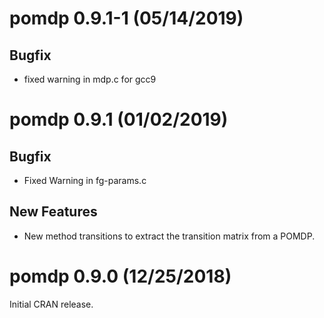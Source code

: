 # pomdp 0.9.1-1 (05/14/2019)

## Bugfix
* fixed warning in mdp.c for gcc9

# pomdp 0.9.1 (01/02/2019)

## Bugfix
* Fixed Warning in fg-params.c

## New Features
* New method transitions to extract the transition matrix from a POMDP.

# pomdp 0.9.0 (12/25/2018)

Initial CRAN release.
